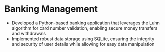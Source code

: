 # Banking Management
* Developed a Python-based banking application that leverages the Luhn algorithm for card number validation, enabling secure money transfers and withdrawals
* Implemented robust data storage using SQLite, ensuring the integrity and security of user details while allowing for easy data manipulation
